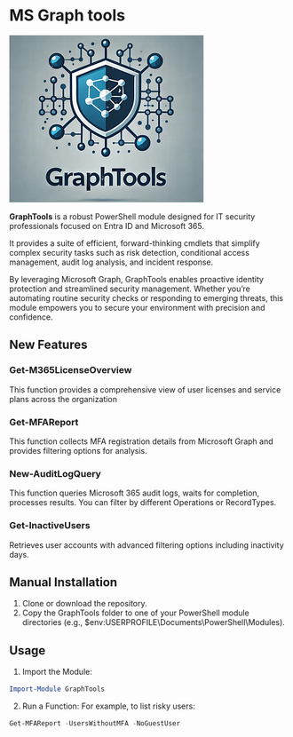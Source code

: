 # MS Graph tools

![GraphTools](image.png)

**GraphTools** is a robust PowerShell module designed for IT security professionals focused on Entra ID and Microsoft 365.

It provides a suite of efficient, forward-thinking cmdlets that simplify complex security tasks such as risk detection, conditional access management, audit log analysis, and incident response.

By leveraging Microsoft Graph, GraphTools enables proactive identity protection and streamlined security management. Whether you’re automating routine security checks or responding to emerging threats, this module empowers you to secure your environment with precision and confidence.

## New Features

### Get-M365LicenseOverview

This function provides a comprehensive view of user licenses and service plans across the organization

### Get-MFAReport

This function collects MFA registration details from Microsoft Graph and provides filtering options for analysis.

### New-AuditLogQuery

This function queries Microsoft 365 audit logs, waits for completion, processes results. You can filter by different Operations or RecordTypes.

### Get-InactiveUsers

Retrieves user accounts with advanced filtering options including inactivity days.

## Manual Installation

1. Clone or download the repository.
2. Copy the GraphTools folder to one of your PowerShell module directories (e.g., $env:USERPROFILE\Documents\PowerShell\Modules).

## Usage

1. Import the Module:

```powershell
Import-Module GraphTools
```

2. Run a Function: For example, to list risky users:

```powershell
Get-MFAReport -UsersWithoutMFA -NoGuestUser
```
